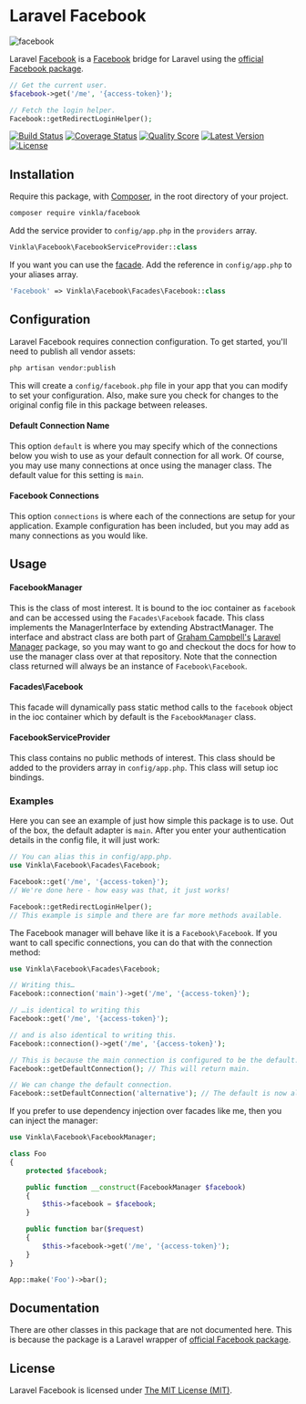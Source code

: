 # Laravel Facebook

![facebook](https://cloud.githubusercontent.com/assets/499192/8819568/a195be0a-304d-11e5-87e6-9a7cdebb32fe.png)

Laravel [Facebook](https://facebook.com) is a [Facebook](https://facebook.com) bridge for Laravel using the [official Facebook package](https://github.com/facebook/facebook-php-sdk-v4).

```php
// Get the current user.
$facebook->get('/me', '{access-token}');

// Fetch the login helper.
Facebook::getRedirectLoginHelper();
```
[![Build Status](https://img.shields.io/travis/vinkla/facebook/master.svg?style=flat)](https://travis-ci.org/vinkla/facebook)
[![Coverage Status](https://img.shields.io/scrutinizer/coverage/g/vinkla/facebook.svg?style=flat)](https://scrutinizer-ci.com/g/vinkla/facebook/code-structure)
[![Quality Score](https://img.shields.io/scrutinizer/g/vinkla/facebook.svg?style=flat)](https://scrutinizer-ci.com/g/vinkla/facebook)
[![Latest Version](https://img.shields.io/github/release/vinkla/facebook.svg?style=flat)](https://github.com/vinkla/facebook/releases)
[![License](https://img.shields.io/packagist/l/vinkla/facebook.svg?style=flat)](https://packagist.org/packages/vinkla/facebook)

## Installation
Require this package, with [Composer](https://getcomposer.org/), in the root directory of your project.

```bash
composer require vinkla/facebook
```

Add the service provider to `config/app.php` in the `providers` array.

```php
Vinkla\Facebook\FacebookServiceProvider::class
```

If you want you can use the [facade](http://laravel.com/docs/facades). Add the reference in `config/app.php` to your aliases array.

```php
'Facebook' => Vinkla\Facebook\Facades\Facebook::class
```

## Configuration

Laravel Facebook requires connection configuration. To get started, you'll need to publish all vendor assets:

```bash
php artisan vendor:publish
```

This will create a `config/facebook.php` file in your app that you can modify to set your configuration. Also, make sure you check for changes to the original config file in this package between releases.

#### Default Connection Name

This option `default` is where you may specify which of the connections below you wish to use as your default connection for all work. Of course, you may use many connections at once using the manager class. The default value for this setting is `main`.

#### Facebook Connections

This option `connections` is where each of the connections are setup for your application. Example configuration has been included, but you may add as many connections as you would like.

## Usage

#### FacebookManager

This is the class of most interest. It is bound to the ioc container as `facebook` and can be accessed using the `Facades\Facebook` facade. This class implements the ManagerInterface by extending AbstractManager. The interface and abstract class are both part of [Graham Campbell's](https://github.com/GrahamCampbell) [Laravel Manager](https://github.com/GrahamCampbell/Laravel-Manager) package, so you may want to go and checkout the docs for how to use the manager class over at that repository. Note that the connection class returned will always be an instance of `Facebook\Facebook`.

#### Facades\Facebook

This facade will dynamically pass static method calls to the `facebook` object in the ioc container which by default is the `FacebookManager` class.

#### FacebookServiceProvider

This class contains no public methods of interest. This class should be added to the providers array in `config/app.php`. This class will setup ioc bindings.

### Examples
Here you can see an example of just how simple this package is to use. Out of the box, the default adapter is `main`. After you enter your authentication details in the config file, it will just work:

```php
// You can alias this in config/app.php.
use Vinkla\Facebook\Facades\Facebook;

Facebook::get('/me', '{access-token}');
// We're done here - how easy was that, it just works!

Facebook::getRedirectLoginHelper();
// This example is simple and there are far more methods available.
```

The Facebook manager will behave like it is a `Facebook\Facebook`. If you want to call specific connections, you can do that with the connection method:

```php
use Vinkla\Facebook\Facades\Facebook;

// Writing this…
Facebook::connection('main')->get('/me', '{access-token}');

// …is identical to writing this
Facebook::get('/me', '{access-token}');

// and is also identical to writing this.
Facebook::connection()->get('/me', '{access-token}');

// This is because the main connection is configured to be the default.
Facebook::getDefaultConnection(); // This will return main.

// We can change the default connection.
Facebook::setDefaultConnection('alternative'); // The default is now alternative.
```

If you prefer to use dependency injection over facades like me, then you can inject the manager:

```php
use Vinkla\Facebook\FacebookManager;

class Foo
{
	protected $facebook;

	public function __construct(FacebookManager $facebook)
	{
		$this->facebook = $facebook;
	}

	public function bar($request)
	{
		$this->facebook->get('/me', '{access-token}');
	}
}

App::make('Foo')->bar();
```

## Documentation
There are other classes in this package that are not documented here. This is because the package is a Laravel wrapper of [official Facebook package](https://github.com/facebook/facebook-php-sdk-v4).

## License

Laravel Facebook is licensed under [The MIT License (MIT)](LICENSE).
